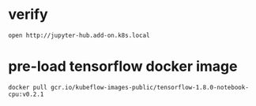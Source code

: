 # verify

```
open http://jupyter-hub.add-on.k8s.local
```

# pre-load tensorflow docker image

```
docker pull gcr.io/kubeflow-images-public/tensorflow-1.8.0-notebook-cpu:v0.2.1
```
